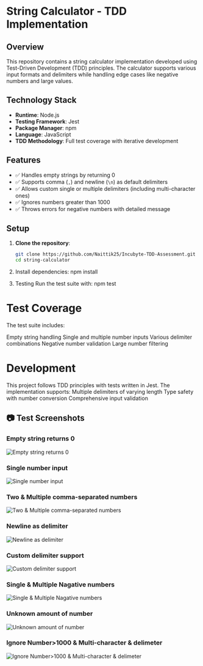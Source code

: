 # String Calculator - TDD Implementation

## Overview
This repository contains a string calculator implementation developed using Test-Driven Development (TDD) principles. The calculator supports various input formats and delimiters while handling edge cases like negative numbers and large values.

## Technology Stack

- **Runtime**: Node.js
- **Testing Framework**: Jest
- **Package Manager**: npm
- **Language**: JavaScript
- **TDD Methodology**: Full test coverage with iterative development

## Features

- ✅ Handles empty strings by returning 0  
- ✅ Supports comma (`,`) and newline (`\n`) as default delimiters  
- ✅ Allows custom single or multiple delimiters (including multi-character ones)  
- ✅ Ignores numbers greater than 1000  
- ✅ Throws errors for negative numbers with detailed message 

## Setup

1. **Clone the repository**:
   ```bash
   git clone https://github.com/Naittik25/Incubyte-TDD-Assessment.git
   cd string-calculator

2. Install dependencies:  npm install

3. Testing
   Run the test suite with:  npm test

# Test Coverage
The test suite includes:

Empty string handling
Single and multiple number inputs
Various delimiter combinations
Negative number validation
Large number filtering

# Development

This project follows TDD principles with tests written in Jest.
The implementation supports:
Multiple delimiters of varying length
Type safety with number conversion
Comprehensive input validation

## 📷 Test Screenshots

### Empty string returns 0
![Empty string returns 0](./screenshots/IMG-20250705-WA0005.jpg)

### Single number input
![Single number input](./screenshots/IMG-20250705-WA0004.jpg)

### Two & Multiple comma-separated numbers
![Two & Multiple comma-separated numbers](./screenshots/IMG-20250705-WA0003.jpg)

### Newline as delimiter
![Newline as delimiter](./screenshots/IMG-20250705-WA0000.jpg)

### Custom delimiter support
![Custom delimiter support](./screenshots/IMG-20250705-WA0002.jpg)

### Single & Multiple Nagative numbers
![Single & Multiple Nagative numbers](./screenshots/IMG-20250705-WA0006.jpg)

### Unknown amount of number
![Unknown amount of number](./screenshots/IMG-20250705-WA0001.jpg)

### Ignore Number>1000 & Multi-character & delimeter
![Ignore Number>1000 & Multi-character & delimeter](./screenshots/IMG-20250705-WA0007.jpg)


